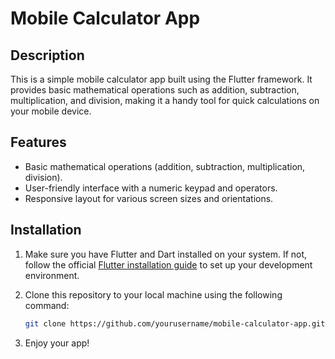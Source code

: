 # Mobile Calculator App

## Description

This is a simple mobile calculator app built using the Flutter framework. It provides basic mathematical operations such as addition, subtraction, multiplication, and division, making it a handy tool for quick calculations on your mobile device.

## Features

- Basic mathematical operations (addition, subtraction, multiplication, division).
- User-friendly interface with a numeric keypad and operators.
- Responsive layout for various screen sizes and orientations.

## Installation

1. Make sure you have Flutter and Dart installed on your system. If not, follow the official [Flutter installation guide](https://flutter.dev/docs/get-started/install) to set up your development environment.

2. Clone this repository to your local machine using the following command:

   ```bash
   git clone https://github.com/yourusername/mobile-calculator-app.git

3. Enjoy your app!
